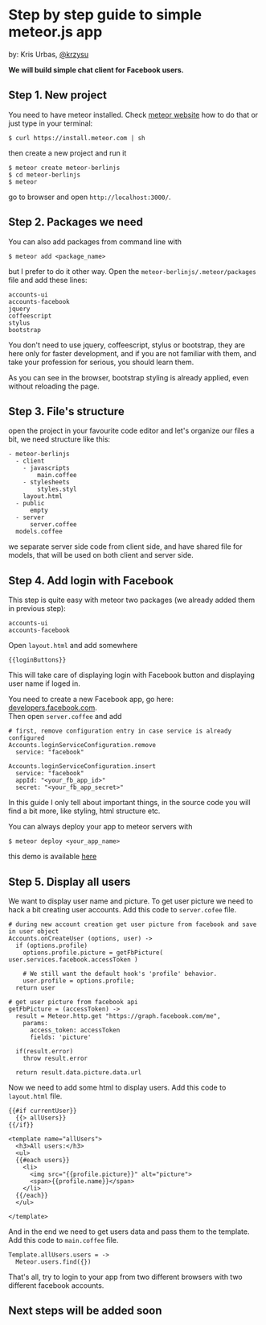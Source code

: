 # Step by step guide to simple meteor.js app

by: Kris Urbas, [@krzysu](https://twitter.com/krzysu)  

**We will build simple chat client for Facebook users.**


## Step 1. New project

You need to have meteor installed. Check [meteor website](http://meteor.com/) how to do that or just type in your terminal:
  
    $ curl https://install.meteor.com | sh
   
then create a new project and run it

    $ meteor create meteor-berlinjs
    $ cd meteor-berlinjs
    $ meteor
    
go to browser and open `http://localhost:3000/`.


## Step 2. Packages we need

You can also add packages from command line with

    $ meteor add <package_name>
      
but I prefer to do it other way. Open the `meteor-berlinjs/.meteor/packages` file and add these lines:

    accounts-ui
    accounts-facebook
    jquery
    coffeescript
    stylus
    bootstrap
    
You don't need to use jquery, coffeescript, stylus or bootstrap, they are here only for faster development, and if you are not familiar with them, and take your profession for serious, you should learn them.

As you can see in the browser, bootstrap styling is already applied, even without reloading the page.

## Step 3. File's structure
  
open the project in your favourite code editor and let's organize our files a bit, we need structure like this:

    - meteor-berlinjs
      - client
        - javascripts
            main.coffee
        - stylesheets
            styles.styl
        layout.html
      - public
          empty
      - server
          server.coffee
      models.coffee
      
we separate server side code from client side, and have shared file for models, that will be used on both client and server side.


## Step 4. Add login with Facebook

This step is quite easy with meteor two packages (we already added them in previous step):

    accounts-ui
    accounts-facebook

Open `layout.html` and add somewhere

    {{loginButtons}}
    
This will take care of displaying login with Facebook button and displaying user name if loged in.

You need to create a new Facebook app, go here: [developers.facebook.com](https://developers.facebook.com).    
Then open `server.coffee` and add

    # first, remove configuration entry in case service is already configured
    Accounts.loginServiceConfiguration.remove
      service: "facebook"

    Accounts.loginServiceConfiguration.insert
      service: "facebook"
      appId: "<your_fb_app_id>"
      secret: "<your_fb_app_secret>"
      
In this guide I only tell about important things, in the source code you will find a bit more, like styling, html structure etc.

You can always deploy your app to meteor servers with

    $ meteor deploy <your_app_name>
      
this demo is available [here](http://berlinjs-demo.meteor.com/)


## Step 5. Display all users

We want to display user name and picture. To get user picture we need to hack a bit creating user accounts. Add this code to `server.cofee` file.

    # during new account creation get user picture from facebook and save in user object
    Accounts.onCreateUser (options, user) ->
      if (options.profile)
        options.profile.picture = getFbPicture( user.services.facebook.accessToken )

        # We still want the default hook's 'profile' behavior.
        user.profile = options.profile;
      return user

    # get user picture from facebook api
    getFbPicture = (accessToken) ->
      result = Meteor.http.get "https://graph.facebook.com/me",
        params:
          access_token: accessToken
          fields: 'picture'

      if(result.error)
        throw result.error

      return result.data.picture.data.url
      
Now we need to add some html to display users. Add this code to `layout.html` file.

    {{#if currentUser}}
      {{> allUsers}}
    {{/if}}
        
    <template name="allUsers">
      <h3>All users:</h3>
      <ul>
      {{#each users}}
        <li>
          <img src="{{profile.picture}}" alt="picture">
          <span>{{profile.name}}</span>
        </li>    
      {{/each}}
      </ul>
      
    </template>
    
And in the end we need to get users data and pass them to the template. Add this code to `main.coffee` file.

    Template.allUsers.users = ->
      Meteor.users.find({})

That's all, try to login to your app from two different browsers with two different facebook accounts.


## Next steps will be added soon




